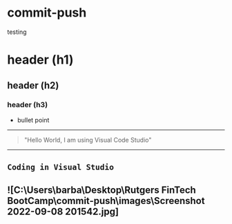 # commit-push
testing
# header (h1)
## header (h2)
### header (h3)
* bullet point
---
> "Hello World, I am using Visual Code Studio"
---
`Coding in Visual Studio`
---
![C:\Users\barba\Desktop\Rutgers FinTech BootCamp\commit-push\images\Screenshot 2022-09-08 201542.jpg]
---
